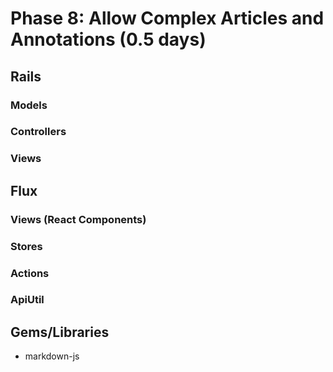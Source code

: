 # Phase 8: Allow Complex Articles and Annotations (0.5 days)

## Rails
### Models

### Controllers


### Views

## Flux
### Views (React Components)

### Stores

### Actions

### ApiUtil

## Gems/Libraries
* markdown-js
